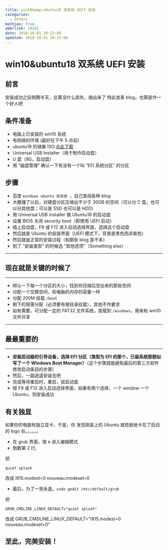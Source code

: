 ```yaml
---
title: win10&amp;ubuntu18 双系统 UEFI 安装
categories:
  - Others
mathjax: true
abbrlink: 39261
date: 2018-10-01 20:22:00
updated: 2018-10-01 20:22:00
---
```

# win10&ubuntu18 双系统 UEFI 安装
## 前言
安装成功之前倒腾半天，总算没什么损失，搞出来了
特此发表 blog，也算是作一个好人吧 <!--more-->

## 条件准备
- 电脑上已安装的 win10 系统
- 有网络的环境 (最好在下午 5 点前)
- ubuntu18 的镜像 ISO [点此下载](http://mirrors.163.com/ubuntu-releases/18.04/ubuntu-18.04-desktop-amd64.iso)
- Universal USB Installer（用于制作启动盘）
- U 盘（8G，启动盘）
- 用 “磁盘管理” 确认一下有没有一个叫 “EFI 系统分区” 的分区

## 步骤
- 百度 `windows ubuntu 双系统 `，自己查阅各种 blog
- 大概懂了以后，对硬盘分区压缩出不少于 30GB 的空间（可以分 C 盘，也可以分其他盘；可以是 SSD 也可以是 HDD）
- 用 Universal USB Installer 做 Ubuntu18 的启动盘
- 设置 BIOS 关闭 security boot（即使用 UEFI 启动）
- 插上启动盘，F9 或 F12 进入启动选择界面，选择这个启动盘
- 然后就是 Ubuntu 的安装界面（UEFI 模式下，背景是黑色而非紫色）
- 然后就是正常的安装过程（和那些 blog 差不多）
- 到了 “安装类型” 的时候选 “其他选项”（Something else）
------
## 现在就是关键的时候了
------
- 辨认一下每一个分区的大小，找到你压缩后空出来的那些空间
- 分配一个交换空间，和电脑的内存的容量一样
- 分配 200M 挂载 `/boot`
- 剩下的按需分配（必须要有根目录挂载），其他不作要求
- 如有需要，可分配一定的 FAT32 文件系统，挂载到 `/windows`，用来和 win10 文件共享
------
## 最最重要的
------
- **安装启动器的引导设备，选择 EFI 分区（类型为 EFI 的那个，已装系统那貌似写了一个 Windows Boot Manager）**（这个步骤就能避免最后的第三方软件修改启动条目的步骤）
- 然后，一路逍遥安装去吧
- 完成等待重启时，重启，拔启动盘
- 按 F9 或 F12 进入启动选择界面，如果有两个选择，一个 window 一个 Ubuntu，则安装成功
## 有关独显
如果你的电脑有独立显卡，于是，你 发现刚装上的 Ubuntu 就悲剧地卡在了启动的 logo 处。。。。。。
- 在 grub 界面，按 e 进入编辑模式
- 倒数第 2 行,

把


    quiet splash

改成
    i915.modest=0 nouveau.modeset=0

- 最后，为了一劳永逸，`sudo gedit /etc/default/grub`

把

    GRUB_CMDLINE_LINUX_DEFAULT="quiet splash"

改成
    GRUB_CMDLINE_LINUX_DEFAULT="i915.modest=0 nouveau.modeset=0"


## 至此，完美安装！
